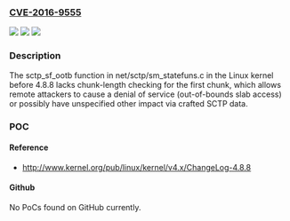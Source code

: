 ### [CVE-2016-9555](https://cve.mitre.org/cgi-bin/cvename.cgi?name=CVE-2016-9555)
![](https://img.shields.io/static/v1?label=Product&message=n%2Fa&color=blue)
![](https://img.shields.io/static/v1?label=Version&message=n%2Fa&color=blue)
![](https://img.shields.io/static/v1?label=Vulnerability&message=n%2Fa&color=brighgreen)

### Description

The sctp_sf_ootb function in net/sctp/sm_statefuns.c in the Linux kernel before 4.8.8 lacks chunk-length checking for the first chunk, which allows remote attackers to cause a denial of service (out-of-bounds slab access) or possibly have unspecified other impact via crafted SCTP data.

### POC

#### Reference
- http://www.kernel.org/pub/linux/kernel/v4.x/ChangeLog-4.8.8

#### Github
No PoCs found on GitHub currently.

